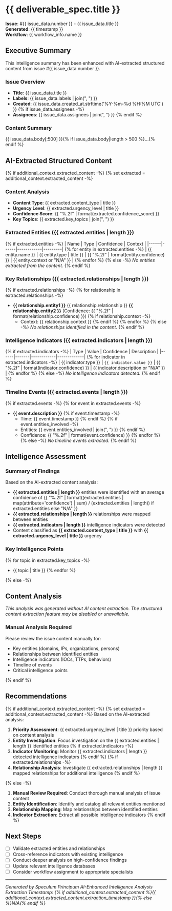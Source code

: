 # {{ deliverable_spec.title }}

**Issue**: #{{ issue_data.number }} - {{ issue_data.title }}  
**Generated**: {{ timestamp }}  
**Workflow**: {{ workflow_info.name }}  

## Executive Summary

This intelligence summary has been enhanced with AI-extracted structured content from issue #{{ issue_data.number }}.

### Issue Overview
- **Title**: {{ issue_data.title }}
- **Labels**: {{ issue_data.labels | join(", ") }}
- **Created**: {{ issue_data.created_at.strftime('%Y-%m-%d %H:%M UTC') }}
{% if issue_data.assignees -%}
- **Assignees**: {{ issue_data.assignees | join(", ") }}
{% endif %}

### Content Summary
{{ issue_data.body[:500] }}{% if issue_data.body|length > 500 %}...{% endif %}

## AI-Extracted Structured Content

{% if additional_context.extracted_content -%}
{% set extracted = additional_context.extracted_content -%}

### Content Analysis
- **Content Type**: {{ extracted.content_type | title }}
- **Urgency Level**: {{ extracted.urgency_level | title }}
- **Confidence Score**: {{ "%.2f" | format(extracted.confidence_score) }}
- **Key Topics**: {{ extracted.key_topics | join(", ") }}

### Extracted Entities ({{ extracted.entities | length }})
{% if extracted.entities -%}
| Name | Type | Confidence | Context |
|------|------|------------|---------|
{% for entity in extracted.entities -%}
| {{ entity.name }} | {{ entity.type | title }} | {{ "%.2f" | format(entity.confidence) }} | {{ entity.context or "N/A" }} |
{% endfor %}
{% else -%}
*No entities extracted from the content.*
{% endif %}

### Key Relationships ({{ extracted.relationships | length }})
{% if extracted.relationships -%}
{% for relationship in extracted.relationships -%}
- **{{ relationship.entity1 }}** {{ relationship.relationship }} **{{ relationship.entity2 }}** (Confidence: {{ "%.2f" | format(relationship.confidence) }})
  {% if relationship.context -%}
  - Context: {{ relationship.context }}
  {% endif %}
{% endfor %}
{% else -%}
*No relationships identified in the content.*
{% endif %}

### Intelligence Indicators ({{ extracted.indicators | length }})
{% if extracted.indicators -%}
| Type | Value | Confidence | Description |
|------|-------|------------|-------------|
{% for indicator in extracted.indicators -%}
| {{ indicator.type }} | `{{ indicator.value }}` | {{ "%.2f" | format(indicator.confidence) }} | {{ indicator.description or "N/A" }} |
{% endfor %}
{% else -%}
*No intelligence indicators detected.*
{% endif %}

### Timeline Events ({{ extracted.events | length }})
{% if extracted.events -%}
{% for event in extracted.events -%}
- **{{ event.description }}**
  {% if event.timestamp -%}
  - Time: {{ event.timestamp }}
  {% endif %}
  {% if event.entities_involved -%}
  - Entities: {{ event.entities_involved | join(", ") }}
  {% endif %}
  - Confidence: {{ "%.2f" | format(event.confidence) }}
{% endfor %}
{% else -%}
*No timeline events extracted.*
{% endif %}

## Intelligence Assessment

### Summary of Findings
Based on the AI-extracted content analysis:

- **{{ extracted.entities | length }}** entities were identified with an average confidence of {{ "%.2f" | format((extracted.entities | map(attribute='confidence') | sum) / (extracted.entities | length)) if extracted.entities else "N/A" }}
- **{{ extracted.relationships | length }}** relationships were mapped between entities
- **{{ extracted.indicators | length }}** intelligence indicators were detected
- Content classified as **{{ extracted.content_type | title }}** with **{{ extracted.urgency_level | title }}** urgency

### Key Intelligence Points
{% for topic in extracted.key_topics -%}
- {{ topic | title }}
{% endfor %}

{% else -%}

## Content Analysis

*This analysis was generated without AI content extraction. The structured content extraction feature may be disabled or unavailable.*

### Manual Analysis Required
Please review the issue content manually for:
- Key entities (domains, IPs, organizations, persons)
- Relationships between identified entities  
- Intelligence indicators (IOCs, TTPs, behaviors)
- Timeline of events
- Critical intelligence points

{% endif %}

## Recommendations

{% if additional_context.extracted_content -%}
{% set extracted = additional_context.extracted_content -%}
Based on the AI-extracted analysis:

1. **Priority Assessment**: {{ extracted.urgency_level | title }} priority based on content analysis
2. **Entity Investigation**: Focus investigation on the {{ extracted.entities | length }} identified entities
{% if extracted.indicators -%}
3. **Indicator Monitoring**: Monitor {{ extracted.indicators | length }} detected intelligence indicators
{% endif %}
{% if extracted.relationships -%}
4. **Relationship Analysis**: Investigate {{ extracted.relationships | length }} mapped relationships for additional intelligence
{% endif %}

{% else -%}
1. **Manual Review Required**: Conduct thorough manual analysis of issue content
2. **Entity Identification**: Identify and catalog all relevant entities mentioned
3. **Relationship Mapping**: Map relationships between identified entities
4. **Indicator Extraction**: Extract all possible intelligence indicators
{% endif %}

## Next Steps

- [ ] Validate extracted entities and relationships
- [ ] Cross-reference indicators with existing intelligence
- [ ] Conduct deeper analysis on high-confidence findings
- [ ] Update relevant intelligence databases
- [ ] Consider workflow assignment to appropriate specialists

---

*Generated by Speculum Principum AI-Enhanced Intelligence Analysis*  
*Extraction Timestamp: {% if additional_context.extracted_content %}{{ additional_context.extracted_content.extraction_timestamp }}{% else %}N/A{% endif %}*